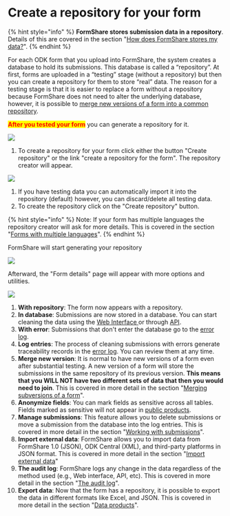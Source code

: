 # Create a repository for your form

{% hint style="info" %}
**FormShare stores submission data in a repository**. Details of this are covered in the section "[How does FormShare stores my data?](../../fundamentals/repositories/how-does-formshare-stores-my-data.md)".
{% endhint %}

For each ODK form that you upload into FormShare, the system creates a database to hold its submissions. This database is called a “repository”. At first, forms are uploaded in a “testing” stage (without a repository) but then you can create a repository for them to store “real” data. The reason for a testing stage is that it is easier to replace a form without a repository because FormShare does not need to alter the underlying database, however, it is possible to [merge new versions of a form into a common repository](../../fundamentals/repositories/merging-subversions-of-a-form.md).

<mark style="color:red;">**After you tested your form**</mark> you can generate a repository for it.

![](../../.gitbook/assets/form\_test\_stage\_03\_captions.png)

1. To create a repository for your form click either the button "Create repository" or the link "create a repository for the form". The repository creator will appear.

![](../../.gitbook/assets/create\_repository\_captions.png)

1. If you have testing data you can automatically import it into the repository (default) however, you can discard/delete all testing data.
2. To create the repository click on the "Create repository" button.

{% hint style="info" %}
Note: If your form has multiple languages the repository creator will ask for more details. This is covered in the section "[Forms with multiple languages](../../fundamentals/repositories/forms-with-multiple-languages.md)".
{% endhint %}

FormShare will start generating your repository

![](../../.gitbook/assets/generating\_repository.png)

Afterward, the "Form details" page will appear with more options and utilities.

![](../../.gitbook/assets/form\_details\_with\_repo\_captions.png)

1. **With repository**: The form now appears with a repository.
2. **In database**: Submissions are now stored in a database. You can start cleaning the data using the [Web Interface ](../../data-management/for-designers/figma-integration/the-web-interface.md)or through [API](../../data-management/for-designers/figma-integration/api-data-cleaning.md).
3. **With error**:  Submissions that don't enter the database go to the [error log](../../data-management/for-designers/submissions-with-errors.md).
4. **Log entries**: The process of cleaning submissions with errors generate traceability records in the [error log](../../data-management/for-designers/submissions-with-errors.md). You can review them at any time.
5. **Merge new version**: It is normal to have new versions of a form even after substantial testing. A new version of a form will store the submissions in the same repository of its previous version. **This means that you WILL NOT have two different sets of data that then you would need to join**. This is covered in more detail in the section "[Merging subversions of a form](../../fundamentals/repositories/merging-subversions-of-a-form.md)".
6. **Anonymize fields**: You can mark fields as sensitive across all tables. Fields marked as sensitive will not appear in [public products](../../data-management/data-products/private-vs-public-products.md).
7. **Manage submissions**: This feature allows you to delete submissions or move a submission from the database into the log entries. This is covered in more detail in the section "[Working with submissions](../../data-management/for-designers/working-with-submissions.md)".
8. **Import external data**: FormShare allows you to import data from FormShare 1.0 (JSON), ODK Central (XML), and third-party platforms in JSON format. This is covered in more detail in the section "[Import external data](../../fundamentals/submissions/import-external-data.md)"
9. **The audit log**: FormShare logs any change in the data regardless of the method used (e.g., Web interface, API, etc). This is covered in more detail in the section "[The audit log](../../data-management/for-designers/figma-integration/the-audit-log.md)".
10. **Export data**: Now that the form has a repository, it is possible to export the data in different formats like Excel, and JSON. This is covered in more detail in the section "[Data products](../../data-management/data-products/)".
